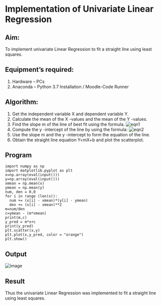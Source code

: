 # Implementation of Univariate Linear Regression
## Aim:
To implement univariate Linear Regression to fit a straight line using least squares.
## Equipment’s required:
1.	Hardware – PCs
2.	Anaconda – Python 3.7 Installation / Moodle-Code Runner
## Algorithm:
1.	Get the independent variable X and dependent variable Y.
2.	Calculate the mean of the X -values and the mean of the Y -values.
3.	Find the slope m of the line of best fit using the formula.
 ![eqn1](./eq1.jpg)
4.	Compute the y -intercept of the line by using the formula:
![eqn2](./eq2.jpg)  
5.	Use the slope m and the y -intercept to form the equation of the line.
6.	Obtain the straight line equation Y=mX+b and plot the scatterplot.
## Program
```
import numpy as np
import matplotlib.pyplot as plt
x=np.array(eval(input()))
y=np.array(eval(input()))
xmean = np.mean(x)
ymean = np.mean(y)
num, den = 0,0
for i in range (len(x)):
  num += (x[i] - xmean)*(y[i] - ymean)
  den += (x[i] - xmean)**2
m=num/den
c=ymean - (m*xmean)
print(m,c)
y_pred = m*x+c
print(y_pred)
plt.scatter(x,y)
plt.plot(x,y_pred, color = "orange")
plt.show()

```
## Output
![image](https://github.com/Sanjay-sg/Univariate-Linear-Regression/assets/119559022/8f13bdc8-daf0-4679-9ed9-ce1c4bc7e4a0)


## Result
Thus the univariate Linear Regression was implemented to fit a straight line using least squares.

